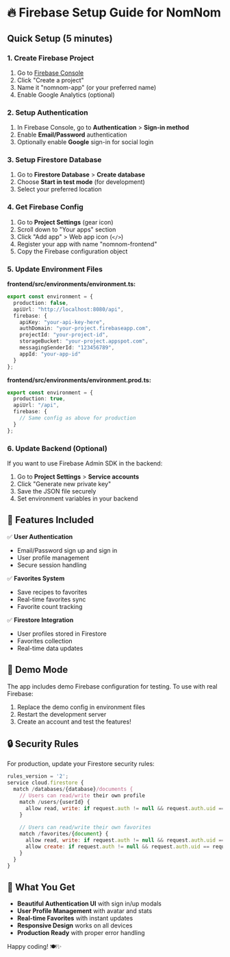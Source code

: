 # 🔥 Firebase Setup Guide for NomNom

## Quick Setup (5 minutes)

### 1. Create Firebase Project
1. Go to [Firebase Console](https://console.firebase.google.com/)
2. Click "Create a project"
3. Name it "nomnom-app" (or your preferred name)
4. Enable Google Analytics (optional)

### 2. Setup Authentication
1. In Firebase Console, go to **Authentication** > **Sign-in method**
2. Enable **Email/Password** authentication
3. Optionally enable **Google** sign-in for social login

### 3. Setup Firestore Database
1. Go to **Firestore Database** > **Create database**
2. Choose **Start in test mode** (for development)
3. Select your preferred location

### 4. Get Firebase Config
1. Go to **Project Settings** (gear icon)
2. Scroll down to "Your apps" section
3. Click "Add app" > Web app icon (`</>`)
4. Register your app with name "nomnom-frontend"
5. Copy the Firebase configuration object

### 5. Update Environment Files

**frontend/src/environments/environment.ts:**
```typescript
export const environment = {
  production: false,
  apiUrl: "http://localhost:8080/api",
  firebase: {
    apiKey: "your-api-key-here",
    authDomain: "your-project.firebaseapp.com",
    projectId: "your-project-id",
    storageBucket: "your-project.appspot.com",
    messagingSenderId: "123456789",
    appId: "your-app-id"
  }
};
```

**frontend/src/environments/environment.prod.ts:**
```typescript
export const environment = {
  production: true,
  apiUrl: "/api",
  firebase: {
    // Same config as above for production
  }
};
```

### 6. Update Backend (Optional)
If you want to use Firebase Admin SDK in the backend:

1. Go to **Project Settings** > **Service accounts**
2. Click "Generate new private key"
3. Save the JSON file securely
4. Set environment variables in your backend

## 🚀 Features Included

✅ **User Authentication**
- Email/Password sign up and sign in
- User profile management
- Secure session handling

✅ **Favorites System**
- Save recipes to favorites
- Real-time favorites sync
- Favorite count tracking

✅ **Firestore Integration**
- User profiles stored in Firestore
- Favorites collection
- Real-time data updates

## 🧪 Demo Mode

The app includes demo Firebase configuration for testing. To use with real Firebase:

1. Replace the demo config in environment files
2. Restart the development server
3. Create an account and test the features!

## 🔒 Security Rules

For production, update your Firestore security rules:

```javascript
rules_version = '2';
service cloud.firestore {
  match /databases/{database}/documents {
    // Users can read/write their own profile
    match /users/{userId} {
      allow read, write: if request.auth != null && request.auth.uid == userId;
    }
    
    // Users can read/write their own favorites
    match /favorites/{document} {
      allow read, write: if request.auth != null && request.auth.uid == resource.data.userId;
      allow create: if request.auth != null && request.auth.uid == request.resource.data.userId;
    }
  }
}
```

## 📱 What You Get

- **Beautiful Authentication UI** with sign in/up modals
- **User Profile Management** with avatar and stats
- **Real-time Favorites** with instant updates  
- **Responsive Design** works on all devices
- **Production Ready** with proper error handling

Happy coding! 🍽️✨ 